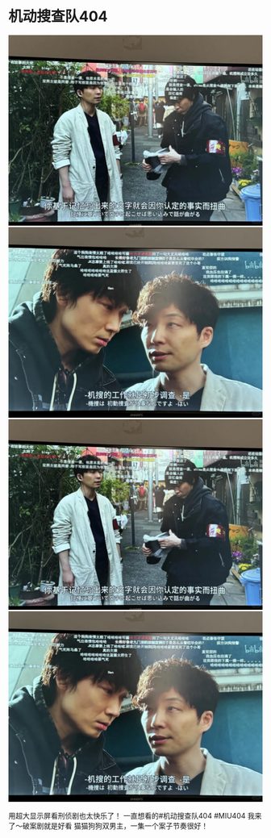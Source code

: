 # 机动搜查队404

![](img/57308558-f92c-40e9-aaeb-6b956b62bcd7.jpg)
![](img/c8ba10b6-e8a9-4d61-b267-50940d66a62f.jpg)
![](img/616288a3-ec9a-41fe-b416-b725c34d3776.jpg)
![](img/86464d4d-1ab8-4c9d-852f-3372dcd9d2c1.jpg)

用超大显示屏看刑侦剧也太快乐了！
一直想看的#机动搜查队404 #MIU404
我来了～破案剧就是好看
猫猫狗狗双男主，一集一个案子节奏很好！